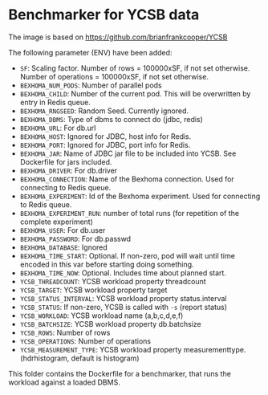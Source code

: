 # Benchmarker for YCSB data

The image is based on https://github.com/brianfrankcooper/YCSB

The following parameter (ENV) have been added:

* `SF`: Scaling factor. Number of rows = 100000xSF, if not set otherwise. Number of operations = 100000xSF, if not set otherwise. 
* `BEXHOMA_NUM_PODS`: Number of parallel pods
* `BEXHOMA_CHILD`: Number of the current pod. This will be overwritten by entry in Redis queue.
* `BEXHOMA_RNGSEED`: Random Seed. Currently ignored.
* `BEXHOMA_DBMS`: Type of dbms to connect do (jdbc, redis)
* `BEXHOMA_URL`: For db.url
* `BEXHOMA_HOST`: Ignored for JDBC, host info for Redis.
* `BEXHOMA_PORT`: Ignored for JDBC, port info for Redis.
* `BEXHOMA_JAR`: Name of JDBC jar file to be included into YCSB. See Dockerfile for jars included.
* `BEXHOMA_DRIVER`: For db.driver
* `BEXHOMA_CONNECTION`: Name of the Bexhoma connection. Used for connecting to Redis queue.
* `BEXHOMA_EXPERIMENT`: Id of the Bexhoma experiment. Used for connecting to Redis queue.
* `BEXHOMA_EXPERIMENT_RUN`: number of total runs (for repetition of the complete experiment)
* `BEXHOMA_USER`: For db.user
* `BEXHOMA_PASSWORD`: For db.passwd
* `BEXHOMA_DATABASE`: Ignored
* `BEXHOMA_TIME_START`: Optional. If non-zero, pod will wait until time encoded in this var before starting doing something.
* `BEXHOMA_TIME_NOW`: Optional. Includes time about planned start.
* `YCSB_THREADCOUNT`: YCSB workload property threadcount
* `YCSB_TARGET`: YCSB workload property target
* `YCSB_STATUS_INTERVAL`: YCSB workload property status.interval
* `YCSB_STATUS`: If non-zero, YCSB is called with `-s` (report status)
* `YCSB_WORKLOAD`: YCSB workload name (a,b,c,d,e,f)
* `YCSB_BATCHSIZE`: YCSB workload property db.batchsize
* `YCSB_ROWS`: Number of rows
* `YCSB_OPERATIONS`: Number of operations
* `YCSB_MEASUREMENT_TYPE`: YCSB workload property measurementtype. (hdrhistogram, default is histogram)

This folder contains the Dockerfile for a benchmarker, that runs the workload against a loaded DBMS.
